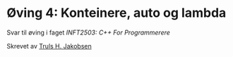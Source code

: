 # Øving 4: Konteinere, auto og lambda

Svar til øving i faget *INFT2503: C++ For Programmerere*

Skrevet av [Truls H. Jakobsen](https://github.com/trulshj)


